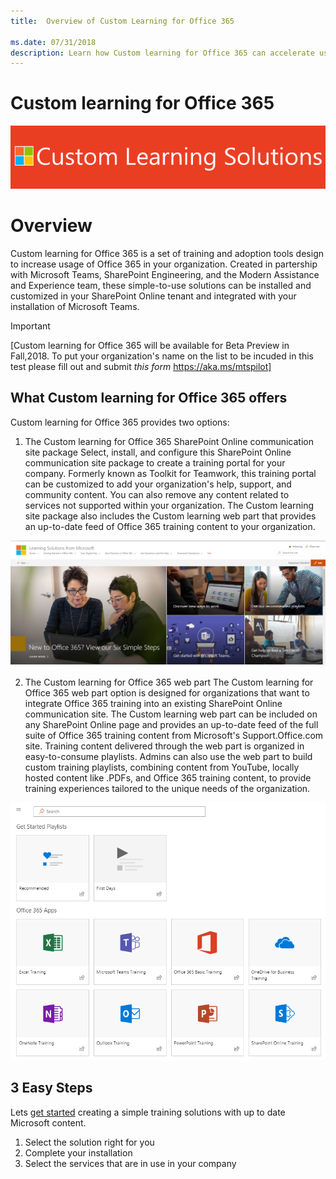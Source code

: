 ```yaml
---
title:  Overview of Custom Learning for Office 365

ms.date: 07/31/2018
description: Learn how Custom learning for Office 365 can accelerate usage and adoption of Office 365 in your organization
---
```


# Custom learning for Office 365

![Custom Learning Solutions header](customlearning/media/clsheader.png)
# Overview

Custom learning for Office 365 is a set of training and adoption tools design to increase usage of Office 365 in your organization.  Created in partership with Microsoft Teams, SharePoint Engineering, and the Modern Assistance and Experience team, these simple-to-use solutions can be installed and customized in your SharePoint Online tenant and integrated with your installation of Microsoft Teams. 

> [!IMPORTANT]
> [Custom learning for Office 365 will be available for Beta Preview in Fall,2018. To put your organization's name on the list to be incuded in this test please fill out and submit *this form* https://aka.ms/mtspilot]

## What Custom learning for Office 365 offers

Custom learning for Office 365 provides two options: 

1. The Custom learning for Office 365 SharePoint Online communication site package
Select, install, and configure this SharePoint Online communication site package to create a training portal for your company. Formerly known as Toolkit for Teamwork, this training portal can be customized to add your organization's help, support, and community content. You can also remove any content related to services not supported within your organization. The Custom learning site package also includes the Custom learning web part that provides an up-to-date feed of Office 365 training content to your organization. 

![Custom Learning Solutions Toolkit for Teamwork site experience](/customlearning/media/clssitehome.png)

2. The Custom learning for Office 365 web part 
The Custom learning for Office 365 web part option is designed for organizations that want to integrate Office 365 training into an existing SharePoint Online communication site. The Custom learning web part can be included on any SharePoint Online page and provides an up-to-date feed of the full suite of Office 365 training content from Microsoft's Support.Office.com site. Training content delivered through the web part is organized in easy-to-consume playlists. Admins can also use the web part to build custom training playlists, combining content from YouTube, locally hosted content like .PDFs, and Office 365 training content, to provide training experiences tailored to the unique needs of the organization.

![Custom Learning Services webpart](/customlearning/media/webpart.png)





## 3 Easy Steps

Lets [get started](getstarted.md) creating a simple training solutions with up to date Microsoft content.

1. Select the solution right for you
2. Complete your installation
3. Select the services that are in use in your company



